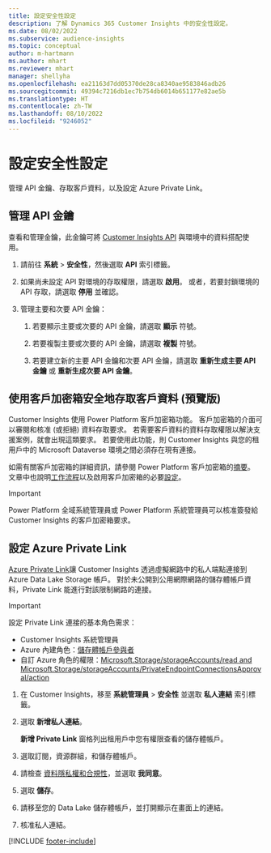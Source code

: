 ```yaml
---
title: 設定安全性設定
description: 了解 Dynamics 365 Customer Insights 中的安全性設定。
ms.date: 08/02/2022
ms.subservice: audience-insights
ms.topic: conceptual
author: m-hartmann
ms.author: mhart
ms.reviewer: mhart
manager: shellyha
ms.openlocfilehash: ea21163d7dd05370de28ca8340ae9583846adb26
ms.sourcegitcommit: 49394c7216db1ec7b754db6014b651177e82ae5b
ms.translationtype: HT
ms.contentlocale: zh-TW
ms.lasthandoff: 08/10/2022
ms.locfileid: "9246052"
---
```

# <a name="configure-security-settings"></a>設定安全性設定

管理 API 金鑰、存取客戶資料，以及設定 Azure Private Link。

## <a name="manage-api-keys"></a>管理 API 金鑰

查看和管理金鑰，此金鑰可將 [Customer Insights API](apis.md) 與環境中的資料搭配使用。

1. 請前往 **系統** > **安全性**，然後選取 **API** 索引標籤。

1. 如果尚未設定 API 對環境的存取權限，請選取 **啟用**。 或者，若要封鎖環境的 API 存取，請選取 **停用** 並確認。

1. 管理主要和次要 API 金鑰：

   1. 若要顯示主要或次要的 API 金鑰，請選取 **顯示** 符號。

   1. 若要複製主要或次要的 API 金鑰，請選取 **複製** 符號。

   1. 若要建立新的主要 API 金鑰和次要 API 金鑰，請選取 **重新生成主要 API 金鑰** 或 **重新生成次要 API 金鑰**。

## <a name="securely-access-customer-data-with-customer-lockbox-preview"></a>使用客戶加密箱安全地存取客戶資料 (預覽版)

Customer Insights 使用 Power Platform 客戶加密箱功能。 客戶加密箱的介面可以審閱和核准 (或拒絕) 資料存取要求。 若需要客戶資料的資料存取權限以解決支援案例，就會出現這類要求。 若要使用此功能，則 Customer Insights 與您的租用戶中的 Microsoft Dataverse 環境之間必須存在現有連接。

如需有關客戶加密箱的詳細資訊，請參閱 Power Platform 客戶加密箱的[摘要](/power-platform/admin/about-lockbox#summary)。 文章中也說明[工作流程](/power-platform/admin/about-lockbox#workflow)以及啟用客戶加密箱的必要[設定](/power-platform/admin/about-lockbox#enable-the-lockbox-policy)。

> [!IMPORTANT]
> Power Platform 全域系統管理員或 Power Platform 系統管理員可以核准簽發給 Customer Insights 的客戶加密箱要求。

## <a name="set-up-an-azure-private-link"></a>設定 Azure Private Link

[Azure Private Link](/azure/private-link/private-link-overview)讓 Customer Insights 透過虛擬網路中的私人端點連接到 Azure Data Lake Storage 帳戶。 對於未公開到公用網際網路的儲存體帳戶資料，Private Link 能進行對該限制網路的連接。

> [!IMPORTANT]
> 設定 Private Link 連接的基本角色需求：
>
> - Customer Insights 系統管理員
> - Azure 內建角色：[儲存體帳戶參與者](/azure/role-based-access-control/built-in-roles#storage-account-contributor)
> - 自訂 Azure 角色的權限：[Microsoft.Storage/storageAccounts/read and Microsoft.Storage/storageAccounts/PrivateEndpointConnectionsApproval/action](/azure/role-based-access-control/resource-provider-operations#microsoftstorage)

1. 在 Customer Insights，移至 **系統管理員** > **安全性** 並選取 **私人連結** 索引標籤。

1. 選取 **新增私人連結**。

   **新增 Private Link** 窗格列出租用戶中您有權限查看的儲存體帳戶。

1. 選取訂閱，資源群組，和儲存體帳戶。

1. 請檢查 [資料隱私權和合規性](connections.md#data-privacy-and-compliance)，並選取 **我同意**。

1. 選取 **儲存**。

1. 請移至您的 Data Lake 儲存體帳戶，並打開顯示在畫面上的連結。

1. 核准私人連結。


[!INCLUDE [footer-include](includes/footer-banner.md)]

